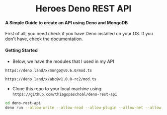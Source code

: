 <div align="center">
  <img url="https://kanto.legiaodosherois.com.br/w760-h398-gnw-cfill-q80/wp-content/uploads/2018/02/legiao_tlMINOYZUHSv8p9oLzFXn50fKPswRVg7G6AEChjxyq.png.jpeg">
  <h1>Heroes Deno REST API</h1>
</div>

#### A Simple Guide to create an API using Deno and MongoDB

First of all, you need check if you have Deno installed on your OS. If you don't have, check the documentation.

#### Getting Started

- Below, we have the modules that I used in my API

```bash
https://deno.land/x/mongo@v0.6.0/mod.ts
```

```bash
https://deno.land/x/abc@v1.0.0-rc2/mod.ts
```

- Clone this repo to your local machine using `https://github.com/thiagopaschoal/deno-rest-api`

```bash
cd deno-rest-api
deno run --allow-write --allow-read --allow-plugin --allow-net --allow-env --unstable app.ts
```
